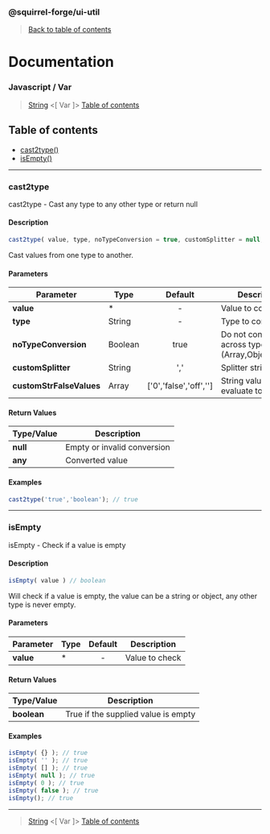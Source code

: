 ### @squirrel-forge/ui-util
> [Back to table of contents](../README.md)

# Documentation
### Javascript / Var
> [String](String.md) <[ Var ]> [Table of contents](../README.md)

## Table of contents
 - [cast2type()](#cast2type)
 - [isEmpty()](#isEmpty)

---

### cast2type
cast2type - Cast any type to any other type or return null

#### Description
```javascript
cast2type( value, type, noTypeConversion = true, customSplitter = null, customStrFalseValues = null ) // *
```
Cast values from one type to another.

#### Parameters
| Parameter                 | Type    |        Default         | Description                                       |
|---------------------------|---------|:----------------------:|---------------------------------------------------|
| **value**                 | *       |           -            | Value to convert                                  |
| **type**                  | String  |           -            | Type to convert to                                |
| **noTypeConversion**      | Boolean |          true          | Do not convert across types (Array,Object,String) |
| **customSplitter**        | String  |          ','           | Splitter string                                   |
|  **customStrFalseValues** | Array   | ['0','false','off',''] | String values that evaluate to false              |

#### Return Values
| Type/Value | Description                 |
|------------|-----------------------------|
| **null**   | Empty or invalid conversion |
| **any**    | Converted value             |

#### Examples
```javascript
cast2type('true','boolean'); // true
```

---

### isEmpty
isEmpty - Check if a value is empty

#### Description
```javascript
isEmpty( value ) // boolean
```
Will check if a value is empty, the value can be a string or object, any other type is never empty.

#### Parameters
| Parameter | Type | Default | Description    |
|-----------|------|:-------:|----------------|
| **value** | *    |    -    | Value to check |

#### Return Values
| Type/Value  | Description                         |
|-------------|-------------------------------------|
| **boolean** | True if the supplied value is empty |

#### Examples
```javascript
isEmpty( {} ); // true
isEmpty( '' ); // true
isEmpty( [] ); // true
isEmpty( null ); // true
isEmpty( 0 ); // true
isEmpty( false ); // true
isEmpty(); // true
```

---

> [String](String.md) <[ Var ]> [Table of contents](../README.md)
